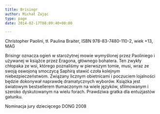```yaml
---
title: Brisingr
author: Michał Zając
type: page
date: 2014-02-17T08:09:40+00:00

---
```

Christopher Paolini, tł. Paulina Braiter, ISBN 978-83-7480-110-2, wiek +13, MAG
  
Brisingr oznacza ogień w starożytnej mowie wymyślonej przez Paoliniego i używanej w książce przez Eragona, głównego bohatera. Ten zwykły chłopaka ze wsi, którego poznaliśmy w pierwszym tomie, musi, wraz ze swoją oswojoną smoczycą Saphirą stawić czoła kolejnym niebezpieczeństwom. Związany licznym obietnicami i poczuciem lojalności będzie dokonywał naprawdę dramatycznych wyborów. Książka jest światowym bestsellerem tłumaczonym na wiele języków, sfilmowanym i szeroko dyskutowanym na wielu forach. Prawdziwa gratka dla entuzjastów gatunku.
  
Nominacja jury dziecięcego DONG 2008
